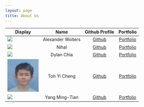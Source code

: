 ```yaml
---
layout: page
title: About Us
---
```


<style>
  img {
    max-width: 100px;
  }
</style>

| Display                                        |       Name        |              Github Profile              |             Portfolio              |
|------------------------------------------------|:-----------------:|:----------------------------------------:|:----------------------------------:|
| ![](https://github.com/AlWo223.png)   | Alexander Wolters |   [Github](https://github.com/AlWo223)   |  [Portfolio](/team/alwo223.html)   |
| ![](https://github.com/nihalzp.png)   |       Nihal       |   [Github](https://github.com/nihalzp)   |  [Portfolio](/team/nihalzp.html)   |
| ![](https://github.com/DaDevChia.png) |    Dylan Chia     |  [Github](https://github.com/DaDevChia)  |  [Portfolio](team/dadevchia.html)  | 
| ![](./team/photo/yicheng-toh.png)              |   Toh Yi Cheng    | [Github](https://github.com/yicheng-toh) | [Portfolio](team/yicheng-toh.html) |
| ![](https://github.com/skylee03.png)  |  Yang Ming-Tian   |  [Github](https://github.com/skylee03)   |  [Portfolio](team/skylee03.html)   |


